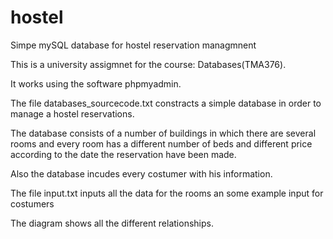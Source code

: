 # hostel
Simpe mySQL database for hostel reservation managmnent


This is a university assigmnet for the course: Databases(TMA376).

It works using the software phpmyadmin.

The file databases_sourcecode.txt constracts a simple database in order to manage a hostel reservations.

The database consists of a number of buildings in which there are several rooms and every 
room has a different number of beds and different price according to the date the reservation
have been made.

Also the database incudes every costumer with his information.

The file input.txt inputs all the data for the rooms an some example input for costumers

The diagram shows all the different relationships.


